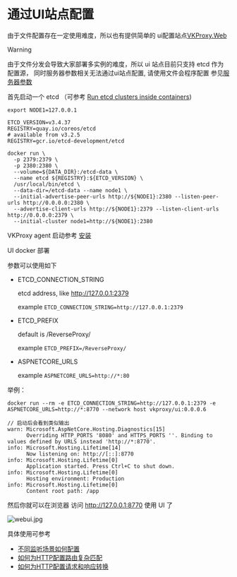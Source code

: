 # 通过UI站点配置

由于文件配置存在一定使用难度，所以也有提供简单的 ui配置站点[VKProxy.Web](https://github.com/fs7744/VKProxy.Web)

>[!WARNING]
>由于文件分发会导致大家部署多实例的难度，所以 ui 站点目前只支持 etcd 作为配置源， 同时服务器参数相关无法通过ui站点配置, 请使用文件会程序配置 参见[服务器参数](/VKProxy.Doc/docs/file-config/options)


首先启动一个 etcd （可参考 [Run etcd clusters inside containers](https://etcd.io/docs/v3.4/op-guide/container/))

``` shell
export NODE1=127.0.0.1

ETCD_VERSION=v3.4.37
REGISTRY=quay.io/coreos/etcd
# available from v3.2.5
REGISTRY=gcr.io/etcd-development/etcd

docker run \
  -p 2379:2379 \
  -p 2380:2380 \
  --volume=${DATA_DIR}:/etcd-data \
  --name etcd ${REGISTRY}:${ETCD_VERSION} \
  /usr/local/bin/etcd \
  --data-dir=/etcd-data --name node1 \
  --initial-advertise-peer-urls http://${NODE1}:2380 --listen-peer-urls http://0.0.0.0:2380 \
  --advertise-client-urls http://${NODE1}:2379 --listen-client-urls http://0.0.0.0:2379 \
  --initial-cluster node1=http://${NODE1}:2380
```

VKProxy agent 启动参考 [安装](/VKProxy.Doc/docs/install)

UI docker 部署

参数可以使用如下

- ETCD_CONNECTION_STRING

  etcd address, like http://127.0.0.1:2379

  example `ETCD_CONNECTION_STRING=http://127.0.0.1:2379`

- ETCD_PREFIX

  default is /ReverseProxy/

  example `ETCD_PREFIX=/ReverseProxy/`

- ASPNETCORE_URLS

  example `ASPNETCORE_URLS=http://*:80`

举例：

``` shell
docker run --rm -e ETCD_CONNECTION_STRING=http://127.0.0.1:2379 -e ASPNETCORE_URLS=http://*:8770 --network host vkproxy/ui:0.0.0.6

// 启动后会看到类似输出
warn: Microsoft.AspNetCore.Hosting.Diagnostics[15]
      Overriding HTTP_PORTS '8080' and HTTPS_PORTS ''. Binding to values defined by URLS instead 'http://*:8770'.
info: Microsoft.Hosting.Lifetime[14]
      Now listening on: http://[::]:8770
info: Microsoft.Hosting.Lifetime[0]
      Application started. Press Ctrl+C to shut down.
info: Microsoft.Hosting.Lifetime[0]
      Hosting environment: Production
info: Microsoft.Hosting.Lifetime[0]
      Content root path: /app
```

然后你就可以在浏览器 访问 http://127.0.0.1:8770 使用 UI 了

![webui.jpg](/VKProxy.Doc/images/webui.jpg)

具体使用可参考


- [不同监听场景如何配置](/VKProxy.Doc/docs/howtolisten)
- [如何为HTTP配置路由复杂匹配](/VKProxy.Doc/docs/statement)
- [如何为HTTP配置请求和响应转换](/VKProxy.Doc/docs/transforms)